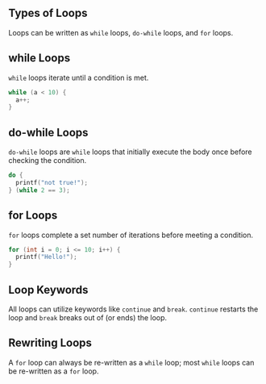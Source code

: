 ## Types of Loops

Loops can be written as `while` loops, `do-while` loops, and `for` loops.

## while Loops

`while` loops iterate until a condition is met.

```c
while (a < 10) {
  a++;
}
```

## do-while Loops

`do-while` loops are `while` loops that initially execute the body once before checking the condition.

```c
do {
  printf("not true!");
} (while 2 == 3);
```

## for Loops

`for` loops complete a set number of iterations before meeting a condition.

```c
for (int i = 0; i <= 10; i++) {
  printf("Hello!");
}
```

## Loop Keywords

All loops can utilize keywords like `continue` and `break`. `continue` restarts the loop and `break` breaks out of (or ends) the loop.

## Rewriting Loops

A `for` loop can always be re-written as a `while` loop; most `while` loops can be re-written as a `for` loop.

